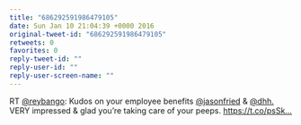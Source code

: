 ```yaml
---
title: "686292591986479105"
date: Sun Jan 10 21:04:39 +0000 2016
original-tweet-id: "686292591986479105"
retweets: 0
favorites: 0
reply-tweet-id: ""
reply-user-id: ""
reply-user-screen-name: ""
---
```

RT <a href="https://twitter.com/reybango">@reybango</a>: Kudos on your employee benefits <a href="https://twitter.com/jasonfried">@jasonfried</a> &amp; <a href="https://twitter.com/dhh.">@dhh.</a> VERY impressed &amp; glad you’re taking care of your peeps. https://t.co/psSk…
